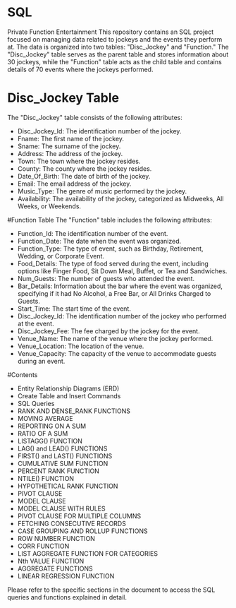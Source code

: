# SQL

Private Function Entertainment
This repository contains an SQL project focused on managing data related to jockeys and the events they perform at. The data is organized into two tables: "Disc_Jockey" and "Function." The "Disc_Jockey" table serves as the parent table and stores information about 30 jockeys, while the "Function" table acts as the child table and contains details of 70 events where the jockeys performed.

# Disc_Jockey Table
The "Disc_Jockey" table consists of the following attributes:

- Disc_Jockey_Id: The identification number of the jockey.
- Fname: The first name of the jockey.
- Sname: The surname of the jockey.
- Address: The address of the jockey.
- Town: The town where the jockey resides.
- County: The county where the jockey resides.
- Date_Of_Birth: The date of birth of the jockey.
- Email: The email address of the jockey.
- Music_Type: The genre of music performed by the jockey.
- Availability: The availability of the jockey, categorized as Midweeks, All Weeks, or Weekends.

#Function Table
The "Function" table includes the following attributes:

- Function_Id: The identification number of the event.
- Function_Date: The date when the event was organized.
- Function_Type: The type of event, such as Birthday, Retirement, Wedding, or Corporate Event.
- Food_Details: The type of food served during the event, including options like Finger Food, Sit Down Meal, Buffet, or Tea and Sandwiches.
- Num_Guests: The number of guests who attended the event.
- Bar_Details: Information about the bar where the event was organized, specifying if it had No Alcohol, a Free Bar, or All Drinks Charged to Guests.
- Start_Time: The start time of the event.
- Disc_Jockey_Id: The identification number of the jockey who performed at the event.
- Disc_Jockey_Fee: The fee charged by the jockey for the event.
- Venue_Name: The name of the venue where the jockey performed.
- Venue_Location: The location of the venue.
- Venue_Capacity: The capacity of the venue to accommodate guests during an event.

#Contents
- Entity Relationship Diagrams (ERD)
- Create Table and Insert Commands
- SQL Queries
- RANK AND DENSE_RANK FUNCTIONS
- MOVING AVERAGE
- REPORTING ON A SUM
- RATIO OF A SUM
- LISTAGG() FUNCTION
- LAG() and LEAD() FUNCTIONS
- FIRST() and LAST() FUNCTIONS
- CUMULATIVE SUM FUNCTION
- PERCENT RANK FUNCTION
- NTILE() FUNCTION
- HYPOTHETICAL RANK FUNCTION
- PIVOT CLAUSE
- MODEL CLAUSE
- MODEL CLAUSE WITH RULES
- PIVOT CLAUSE FOR MULTIPLE COLUMNS
- FETCHING CONSECUTIVE RECORDS
- CASE GROUPING AND ROLLUP FUNCTIONS
- ROW NUMBER FUNCTION
- CORR FUNCTION
- LIST AGGREGATE FUNCTION FOR CATEGORIES
- Nth VALUE FUNCTION
- AGGREGATE FUNCTIONS
- LINEAR REGRESSION FUNCTION

Please refer to the specific sections in the document to access the SQL queries and functions explained in detail.
